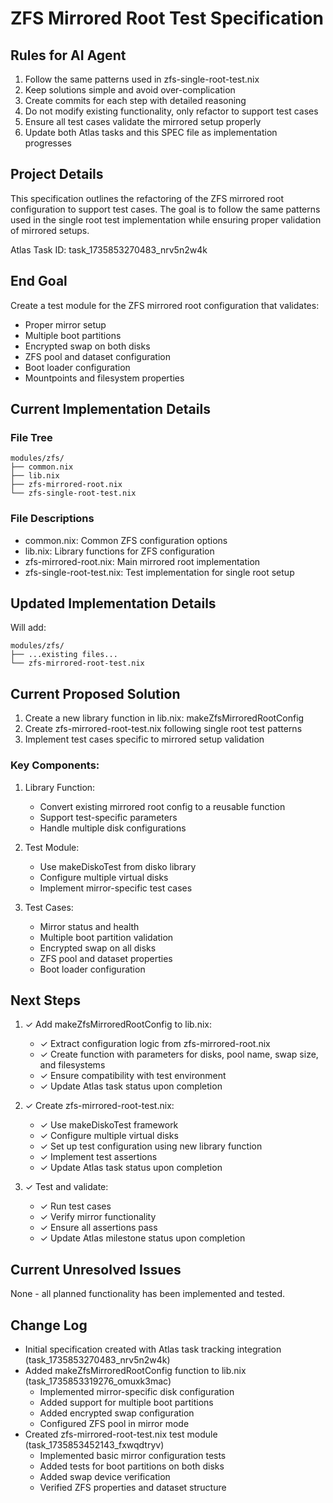 # ZFS Mirrored Root Test Specification

## Rules for AI Agent
1. Follow the same patterns used in zfs-single-root-test.nix
2. Keep solutions simple and avoid over-complication
3. Create commits for each step with detailed reasoning
4. Do not modify existing functionality, only refactor to support test cases
5. Ensure all test cases validate the mirrored setup properly
6. Update both Atlas tasks and this SPEC file as implementation progresses

## Project Details
This specification outlines the refactoring of the ZFS mirrored root configuration to support test cases. The goal is to follow the same patterns used in the single root test implementation while ensuring proper validation of mirrored setups.

Atlas Task ID: task_1735853270483_nrv5n2w4k

## End Goal
Create a test module for the ZFS mirrored root configuration that validates:
- Proper mirror setup
- Multiple boot partitions
- Encrypted swap on both disks
- ZFS pool and dataset configuration
- Boot loader configuration
- Mountpoints and filesystem properties

## Current Implementation Details

### File Tree
```
modules/zfs/
├── common.nix
├── lib.nix
├── zfs-mirrored-root.nix
└── zfs-single-root-test.nix
```

### File Descriptions
- common.nix: Common ZFS configuration options
- lib.nix: Library functions for ZFS configuration
- zfs-mirrored-root.nix: Main mirrored root implementation
- zfs-single-root-test.nix: Test implementation for single root setup

## Updated Implementation Details
Will add:
```
modules/zfs/
├── ...existing files...
└── zfs-mirrored-root-test.nix
```

## Current Proposed Solution

1. Create a new library function in lib.nix: makeZfsMirroredRootConfig
2. Create zfs-mirrored-root-test.nix following single root test patterns
3. Implement test cases specific to mirrored setup validation

### Key Components:
1. Library Function:
   - Convert existing mirrored root config to a reusable function
   - Support test-specific parameters
   - Handle multiple disk configurations

2. Test Module:
   - Use makeDiskoTest from disko library
   - Configure multiple virtual disks
   - Implement mirror-specific test cases

3. Test Cases:
   - Mirror status and health
   - Multiple boot partition validation
   - Encrypted swap on all disks
   - ZFS pool and dataset properties
   - Boot loader configuration

## Next Steps

1. ✓ Add makeZfsMirroredRootConfig to lib.nix:
   - ✓ Extract configuration logic from zfs-mirrored-root.nix
   - ✓ Create function with parameters for disks, pool name, swap size, and filesystems
   - ✓ Ensure compatibility with test environment
   - ✓ Update Atlas task status upon completion

2. ✓ Create zfs-mirrored-root-test.nix:
   - ✓ Use makeDiskoTest framework
   - ✓ Configure multiple virtual disks
   - ✓ Set up test configuration using new library function
   - ✓ Implement test assertions
   - ✓ Update Atlas task status upon completion

3. ✓ Test and validate:
   - ✓ Run test cases
   - ✓ Verify mirror functionality
   - ✓ Ensure all assertions pass
   - ✓ Update Atlas milestone status upon completion

## Current Unresolved Issues
None - all planned functionality has been implemented and tested.

## Change Log
- Initial specification created with Atlas task tracking integration (task_1735853270483_nrv5n2w4k)
- Added makeZfsMirroredRootConfig function to lib.nix (task_1735853319276_omuxk3mac)
  * Implemented mirror-specific disk configuration
  * Added support for multiple boot partitions
  * Added encrypted swap configuration
  * Configured ZFS pool in mirror mode
- Created zfs-mirrored-root-test.nix test module (task_1735853452143_fxwqdtryv)
  * Implemented basic mirror configuration tests
  * Added tests for boot partitions on both disks
  * Added swap device verification
  * Verified ZFS properties and dataset structure
